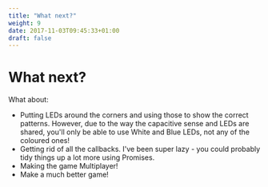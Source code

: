 ```yaml
---
title: "What next?"
weight: 9
date: 2017-11-03T09:45:33+01:00
draft: false
---
```


# What next?

What about:

* Putting LEDs around the corners and using those to show the correct 
patterns. However, due to the way the capacitive sense and LEDs are shared,
you'll only be able to use White and Blue LEDs, not any of the coloured
ones!
* Getting rid of all the callbacks. I've been super lazy - you could probably
tidy things up a lot more using Promises.
* Making the game Multiplayer!
* Make a much better game!
